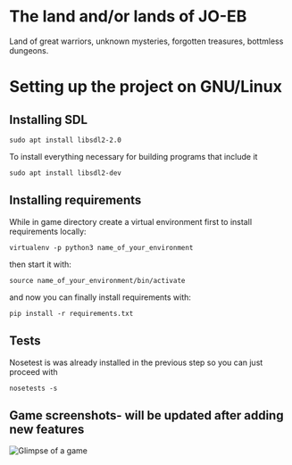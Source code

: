 # The land and/or lands of JO-EB

Land of great warriors, unknown mysteries, forgotten treasures, bottmless dungeons.


# Setting up the project on GNU/Linux

## Installing SDL

```
sudo apt install libsdl2-2.0
```
To install everything necessary for building programs that include it
```
sudo apt install libsdl2-dev
```

## Installing requirements
While in game directory create a virtual environment first to install requirements locally:

```
virtualenv -p python3 name_of_your_environment
```
then start it with:

```
source name_of_your_environment/bin/activate
```

and now you can finally install requirements with:
```
pip install -r requirements.txt
```

## Tests
Nosetest is was already installed in the previous step so you can just proceed with
```
nosetests -s
```

## Game screenshots- will be updated after adding new features

![Glimpse of a game](https://i.imgur.com/Kun4pNp.gif)

